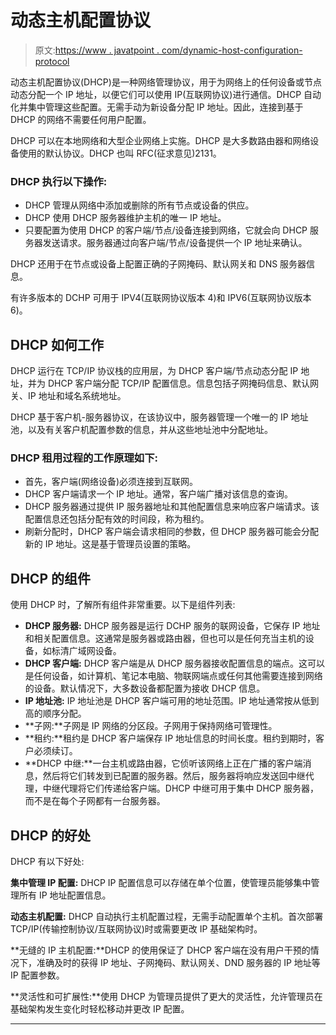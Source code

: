 # 动态主机配置协议

> 原文:[https://www . javatpoint . com/dynamic-host-configuration-protocol](https://www.javatpoint.com/dynamic-host-configuration-protocol)

动态主机配置协议(DHCP)是一种网络管理协议，用于为网络上的任何设备或节点动态分配一个 IP 地址，以便它们可以使用 IP(互联网协议)进行通信。DHCP 自动化并集中管理这些配置。无需手动为新设备分配 IP 地址。因此，连接到基于 DHCP 的网络不需要任何用户配置。

DHCP 可以在本地网络和大型企业网络上实施。DHCP 是大多数路由器和网络设备使用的默认协议。DHCP 也叫 RFC(征求意见)2131。

### DHCP 执行以下操作:

*   DHCP 管理从网络中添加或删除的所有节点或设备的供应。
*   DHCP 使用 DHCP 服务器维护主机的唯一 IP 地址。
*   只要配置为使用 DHCP 的客户端/节点/设备连接到网络，它就会向 DHCP 服务器发送请求。服务器通过向客户端/节点/设备提供一个 IP 地址来确认。

DHCP 还用于在节点或设备上配置正确的子网掩码、默认网关和 DNS 服务器信息。

有许多版本的 DCHP 可用于 IPV4(互联网协议版本 4)和 IPV6(互联网协议版本 6)。

## DHCP 如何工作

DHCP 运行在 TCP/IP 协议栈的应用层，为 DHCP 客户端/节点动态分配 IP 地址，并为 DHCP 客户端分配 TCP/IP 配置信息。信息包括子网掩码信息、默认网关、IP 地址和域名系统地址。

DHCP 基于客户机-服务器协议，在该协议中，服务器管理一个唯一的 IP 地址池，以及有关客户机配置参数的信息，并从这些地址池中分配地址。

### DHCP 租用过程的工作原理如下:

*   首先，客户端(网络设备)必须连接到互联网。
*   DHCP 客户端请求一个 IP 地址。通常，客户端广播对该信息的查询。
*   DHCP 服务器通过提供 IP 服务器地址和其他配置信息来响应客户端请求。该配置信息还包括分配有效的时间段，称为租约。
*   刷新分配时，DHCP 客户端会请求相同的参数，但 DHCP 服务器可能会分配新的 IP 地址。这是基于管理员设置的策略。

## DHCP 的组件

使用 DHCP 时，了解所有组件非常重要。以下是组件列表:

*   **DHCP 服务器:** DHCP 服务器是运行 DCHP 服务的联网设备，它保存 IP 地址和相关配置信息。这通常是服务器或路由器，但也可以是任何充当主机的设备，如标清广域网设备。
*   **DHCP 客户端:** DHCP 客户端是从 DHCP 服务器接收配置信息的端点。这可以是任何设备，如计算机、笔记本电脑、物联网端点或任何其他需要连接到网络的设备。默认情况下，大多数设备都配置为接收 DHCP 信息。
*   **IP 地址池:** IP 地址池是 DHCP 客户端可用的地址范围。IP 地址通常按从低到高的顺序分配。
*   **子网:**子网是 IP 网络的分区段。子网用于保持网络可管理性。
*   **租约:**租约是 DHCP 客户端保存 IP 地址信息的时间长度。租约到期时，客户必须续订。
*   **DHCP 中继:**一台主机或路由器，它侦听该网络上正在广播的客户端消息，然后将它们转发到已配置的服务器。然后，服务器将响应发送回中继代理，中继代理将它们传递给客户端。DHCP 中继可用于集中 DHCP 服务器，而不是在每个子网都有一台服务器。

## DHCP 的好处

DHCP 有以下好处:

**集中管理 IP 配置:** DHCP IP 配置信息可以存储在单个位置，使管理员能够集中管理所有 IP 地址配置信息。

**动态主机配置:** DHCP 自动执行主机配置过程，无需手动配置单个主机。首次部署 TCP/IP(传输控制协议/互联网协议)时或需要更改 IP 基础架构时。

**无缝的 IP 主机配置:**DHCP 的使用保证了 DHCP 客户端在没有用户干预的情况下，准确及时的获得 IP 地址、子网掩码、默认网关、DND 服务器的 IP 地址等 IP 配置参数。

**灵活性和可扩展性:**使用 DHCP 为管理员提供了更大的灵活性，允许管理员在基础架构发生变化时轻松移动并更改 IP 配置。

* * *